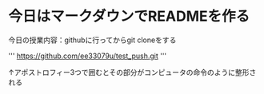 # 今日はマークダウンでREADMEを作る

今日の授業内容：githubに行ってからgit cloneをする

'''
https://github.com/ee33079u/test_push.git
'''

↑アポストロフィー3つで囲むとその部分がコンピュータの命令のように整形される